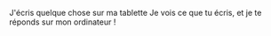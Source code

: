 J'écris quelque chose sur ma tablette
Je vois ce que tu écris, et je te réponds sur mon ordinateur !
